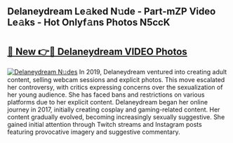 ## Delaneydream Le𝚊ked N𝚞de - Part-mZP Video Le𝚊ks - Hot Onlyf𝚊ns Photos N5ccK

# <h2><a href="http://ab7948.deff.icu/?id=Delaneydream">🔗 New 👉🔴 Delaneydream VIDEO Photos</a></h2>

[![Delaneydream N𝚞des](https://i.imgur.com/rIISA9y.gif)](http://ab7948.deff.icu/?id=Delaneydream)
In 2019, Delaneydream ventured into creating adult content, selling webcam sessions and explicit photos. This move escalated her controversy, with critics expressing concerns over the sexualization of her young audience. She has faced bans and restrictions on various platforms due to her explicit content. Delaneydream began her online journey in 2017, initially creating cosplay and gaming-related content. Her content gradually evolved, becoming increasingly sexually suggestive. She gained initial attention through Twitch streams and Instagram posts featuring provocative imagery and suggestive commentary.
